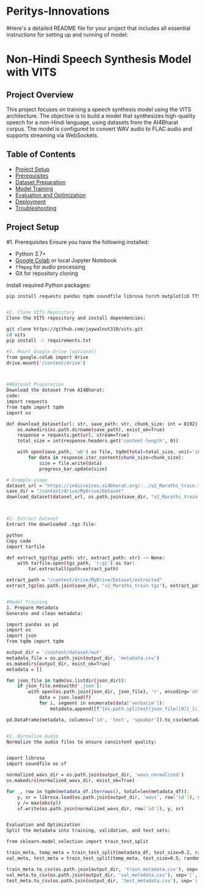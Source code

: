 # Peritys-Innovations

#Here's a detailed README file for your project that includes all essential instructions for setting up and running of model:
# Non-Hindi Speech Synthesis Model with VITS

## Project Overview
This project focuses on training a speech synthesis model using the VITS architecture. The objective is to build a model that synthesizes high-quality speech for a non-Hindi language, using datasets from the AI4Bharat corpus. The model is configured to convert WAV audio to FLAC audio and supports streaming via WebSockets.

## Table of Contents
- [Project Setup](#project-setup)
- [Prerequisites](#prerequisites)
- [Dataset Preparation](#dataset-preparation)
- [Model Training](#model-training)
- [Evaluation and Optimization](#evaluation-and-optimization)
- [Deployment](#deployment)
- [Troubleshooting](#troubleshooting)

## Project Setup

#1. Prerequisites
Ensure you have the following installed:
- Python 3.7+
- [Google Colab](https://colab.research.google.com/) or local Jupyter Notebook
- `ffmpeg` for audio processing
- Git for repository cloning

Install required Python packages:
```bash
pip install requests pandas tqdm soundfile librosa torch matplotlib TTS pyngrok


#2. Clone VITS Repository
Clone the VITS repository and install dependencies:

git clone https://github.com/jaywalnut310/vits.git
cd vits
pip install -r requirements.txt

#3. Mount Google Drive (optional)
from google.colab import drive
drive.mount('/content/drive')



##Dataset Preparation
Download the dataset from AI4Bharat:
code:
import requests
from tqdm import tqdm
import os

def download_dataset(url: str, save_path: str, chunk_size: int = 8192) -> None:
    os.makedirs(os.path.dirname(save_path), exist_ok=True)
    response = requests.get(url, stream=True)
    total_size = int(response.headers.get('content-length', 0))

    with open(save_path, 'wb') as file, tqdm(total=total_size, unit='iB', unit_scale=True, desc=f"Downloading {os.path.basename(save_path)}") as progress_bar:
        for data in response.iter_content(chunk_size=chunk_size):
            size = file.write(data)
            progress_bar.update(size)

# Example usage
dataset_url = "https://indicvoices.ai4bharat.org/.../v2_Marathi_train.tgz"
save_dir = "/content/drive/MyDrive/Dataset"
download_dataset(dataset_url, os.path.join(save_dir, "v2_Marathi_train.tgz"))



#2. Extract Dataset
Extract the downloaded .tgz file:

python
Copy code
import tarfile

def extract_tgz(tgz_path: str, extract_path: str) -> None:
    with tarfile.open(tgz_path, 'r:gz') as tar:
        tar.extractall(path=extract_path)

extract_path = "/content/drive/MyDrive/Dataset/extracted"
extract_tgz(os.path.join(save_dir, "v2_Marathi_train.tgz"), extract_path)


#Model Training
1. Prepare Metadata
Generate and clean metadata:

import pandas as pd
import os
import json
from tqdm import tqdm

output_dir = '/content/dataset/out'
metadata_file = os.path.join(output_dir, 'metadata.csv')
os.makedirs(output_dir, exist_ok=True)
metadata = []

for json_file in tqdm(os.listdir(json_dir)):
    if json_file.endswith('.json'):
        with open(os.path.join(json_dir, json_file), 'r', encoding='utf-8') as f:
            data = json.load(f)
            for i, segment in enumerate(data['verbatim']):
                metadata.append([f"{os.path.splitext(json_file)[0]}_{i}.wav", segment['text'], data['speaker_id']])

pd.DataFrame(metadata, columns=['id', 'text', 'speaker']).to_csv(metadata_file, sep='|', index=False, header=False)


#2. Normalize Audio
Normalize the audio files to ensure consistent quality:


import librosa
import soundfile as sf

normalized_wavs_dir = os.path.join(output_dir, 'wavs_normalized')
os.makedirs(normalized_wavs_dir, exist_ok=True)

for _, row in tqdm(metadata_df.iterrows(), total=len(metadata_df)):
    y, sr = librosa.load(os.path.join(output_dir, 'wavs', row['id']), sr=22050)
    y /= max(abs(y))
    sf.write(os.path.join(normalized_wavs_dir, row['id']), y, sr)


Evaluation and Optimization
Split the metadata into training, validation, and test sets:

from sklearn.model_selection import train_test_split

train_meta, temp_meta = train_test_split(metadata_df, test_size=0.2, random_state=42)
val_meta, test_meta = train_test_split(temp_meta, test_size=0.5, random_state=42)

train_meta.to_csv(os.path.join(output_dir, 'train_metadata.csv'), sep='|', index=False, header=False)
val_meta.to_csv(os.path.join(output_dir, 'val_metadata.csv'), sep='|', index=False, header=False)
test_meta.to_csv(os.path.join(output_dir, 'test_metadata.csv'), sep='|', index=False, header=False)






